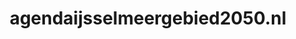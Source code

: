 ---
layout: post
title:  "agendaijsselmeergebied2050.nl"
internal_url:  "/dutchgov/agendaijsselmeergebied2050.nl.html"
categories: dutchgov
---